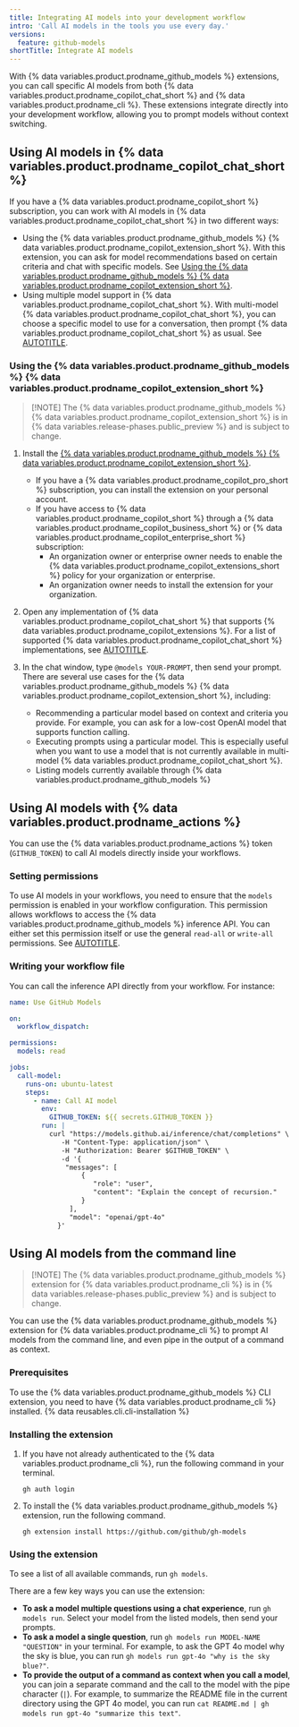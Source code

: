 ```yaml
---
title: Integrating AI models into your development workflow
intro: 'Call AI models in the tools you use every day.'
versions:
  feature: github-models
shortTitle: Integrate AI models
---
```


With {% data variables.product.prodname_github_models %} extensions, you can call specific AI models from both {% data variables.product.prodname_copilot_chat_short %} and {% data variables.product.prodname_cli %}. These extensions integrate directly into your development workflow, allowing you to prompt models without context switching.

## Using AI models in {% data variables.product.prodname_copilot_chat_short %}

If you have a {% data variables.product.prodname_copilot_short %} subscription, you can work with AI models in {% data variables.product.prodname_copilot_chat_short %} in two different ways:
* Using the {% data variables.product.prodname_github_models %} {% data variables.product.prodname_copilot_extension_short %}. With this extension, you can ask for model recommendations based on certain criteria and chat with specific models. See [Using the {% data variables.product.prodname_github_models %} {% data variables.product.prodname_copilot_extension_short %}](#using-the-github-models-copilot-extension).
* Using multiple model support in {% data variables.product.prodname_copilot_chat_short %}. With multi-model {% data variables.product.prodname_copilot_chat_short %}, you can choose a specific model to use for a conversation, then prompt {% data variables.product.prodname_copilot_chat_short %} as usual. See [AUTOTITLE](/copilot/using-github-copilot/ai-models/changing-the-ai-model-for-copilot-chat).

### Using the {% data variables.product.prodname_github_models %} {% data variables.product.prodname_copilot_extension_short %}

> [!NOTE] The {% data variables.product.prodname_github_models %} {% data variables.product.prodname_copilot_extension_short %} is in {% data variables.release-phases.public_preview %} and is subject to change.

1. Install the [{% data variables.product.prodname_github_models %} {% data variables.product.prodname_copilot_extension_short %}](https://github.com/marketplace/models-github).
     * If you have a {% data variables.product.prodname_copilot_pro_short %} subscription, you can install the extension on your personal account.
     * If you have access to {% data variables.product.prodname_copilot_short %} through a {% data variables.product.prodname_copilot_business_short %} or {% data variables.product.prodname_copilot_enterprise_short %} subscription:
       * An organization owner or enterprise owner needs to enable the {% data variables.product.prodname_copilot_extensions_short %} policy for your organization or enterprise.
       * An organization owner needs to install the extension for your organization.

1. Open any implementation of {% data variables.product.prodname_copilot_chat_short %} that supports {% data variables.product.prodname_copilot_extensions %}. For a list of supported {% data variables.product.prodname_copilot_chat_short %} implementations, see [AUTOTITLE](/copilot/using-github-copilot/using-extensions-to-integrate-external-tools-with-copilot-chat#supported-clients-and-ides).
1. In the chat window, type `@models YOUR-PROMPT`, then send your prompt. There are several use cases for the {% data variables.product.prodname_github_models %} {% data variables.product.prodname_copilot_extension_short %}, including:
    * Recommending a particular model based on context and criteria you provide. For example, you can ask for a low-cost OpenAI model that supports function calling.
    * Executing prompts using a particular model. This is especially useful when you want to use a model that is not currently available in multi-model {% data variables.product.prodname_copilot_chat_short %}.
    * Listing models currently available through {% data variables.product.prodname_github_models %}

## Using AI models with {% data variables.product.prodname_actions %}

You can use the {% data variables.product.prodname_actions %} token (`GITHUB_TOKEN`) to call AI models directly inside your workflows.

### Setting permissions

To use AI models in your workflows, you need to ensure that the `models` permission is enabled in your workflow configuration. This permission allows workflows to access the {% data variables.product.prodname_github_models %} inference API. You can either set this permission itself or use the general `read-all` or `write-all` permissions. See [AUTOTITLE](/rest/overview/permissions-required-for-github-apps?apiVersion=2022-11-28#repository-permissions-for-actions).

### Writing your workflow file

You can call the inference API directly from your workflow. For instance:

```yaml
name: Use GitHub Models

on:
  workflow_dispatch:

permissions:
  models: read

jobs:
  call-model:
    runs-on: ubuntu-latest
    steps:
      - name: Call AI model
        env:
          GITHUB_TOKEN: ${{ secrets.GITHUB_TOKEN }}
        run: |
          curl "https://models.github.ai/inference/chat/completions" \
             -H "Content-Type: application/json" \
             -H "Authorization: Bearer $GITHUB_TOKEN" \
             -d '{
              "messages": [
                  {
                     "role": "user",
                     "content": "Explain the concept of recursion."
                  }
               ],
               "model": "openai/gpt-4o"
            }'
```

## Using AI models from the command line

> [!NOTE] The {% data variables.product.prodname_github_models %} extension for {% data variables.product.prodname_cli %} is in {% data variables.release-phases.public_preview %} and is subject to change.

You can use the {% data variables.product.prodname_github_models %} extension for {% data variables.product.prodname_cli %} to prompt AI models from the command line, and even pipe in the output of a command as context.

### Prerequisites

To use the {% data variables.product.prodname_github_models %} CLI extension, you need to have {% data variables.product.prodname_cli %} installed. {% data reusables.cli.cli-installation %}

### Installing the extension

1. If you have not already authenticated to the {% data variables.product.prodname_cli %}, run the following command in your terminal.

   ```shell copy
   gh auth login
   ```

1. To install the {% data variables.product.prodname_github_models %} extension, run the following command.

   ```shell copy
   gh extension install https://github.com/github/gh-models
   ```

### Using the extension

To see a list of all available commands, run `gh models`.

There are a few key ways you can use the extension:
   * **To ask a model multiple questions using a chat experience**, run `gh models run`. Select your model from the listed models, then send your prompts.
   * **To ask a model a single question**, run `gh models run MODEL-NAME "QUESTION"` in your terminal. For example, to ask the GPT 4o model why the sky is blue, you can run `gh models run gpt-4o "why is the sky blue?"`.
   * **To provide the output of a command as context when you call a model**, you can join a separate command and the call to the model with the pipe character (`|`). For example, to summarize the README file in the current directory using the GPT 4o model, you can run `cat README.md | gh models run gpt-4o "summarize this text"`.
